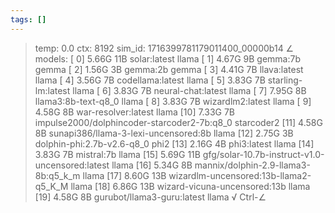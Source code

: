```yaml
---
tags: []
---
```

> temp: 0.0 ctx: 8192 sim_id: 1716399781179011400_00000b14
∠ models:
 [ 0] 5.66G 11B           solar:latest         llama
 [ 1] 4.67G 9B            gemma:7b             gemma
 [ 2] 1.56G 3B            gemma:2b             gemma
 [ 3] 4.41G 7B            llava:latest         llama
 [ 4] 3.56G 7B            codellama:latest         llama
 [ 5] 3.83G 7B            starling-lm:latest         llama
 [ 6] 3.83G 7B            neural-chat:latest         llama
 [ 7] 7.95G 8B            llama3:8b-text-q8_0         llama
 [ 8] 3.83G 7B            wizardlm2:latest         llama
 [ 9] 4.58G 8B            war-resolver:latest         llama
 [10] 7.33G 7B            impulse2000/dolphincoder-starcoder2-7b:q8_0    starcoder2
 [11] 4.58G 8B            sunapi386/llama-3-lexi-uncensored:8b         llama
 [12] 2.75G 3B            dolphin-phi:2.7b-v2.6-q8_0          phi2
 [13] 2.16G 4B            phi3:latest          llama
 [14] 3.83G 7B            mistral:7b           llama
 [15] 5.69G 11B           gfg/solar-10.7b-instruct-v1.0-uncensored:latest         llama
 [16] 5.34G 8B            mannix/dolphin-2.9-llama3-8b:q5_k_m         llama
 [17] 8.60G 13B           wizardlm-uncensored:13b-llama2-q5_K_M         llama
 [18] 6.86G 13B           wizard-vicuna-uncensored:13b         llama
 [19] 4.58G 8B            gurubot/llama3-guru:latest         llama
√ Ctrl-∠

